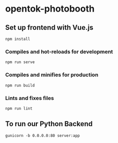 # opentok-photobooth

## Set up frontend with Vue.js

```
npm install
```

### Compiles and hot-reloads for development

```
npm run serve
```

### Compiles and minifies for production

```
npm run build
```

### Lints and fixes files

```
npm run lint
```

## To run our Python Backend

```
gunicorn -b 0.0.0.0:80 server:app
```
